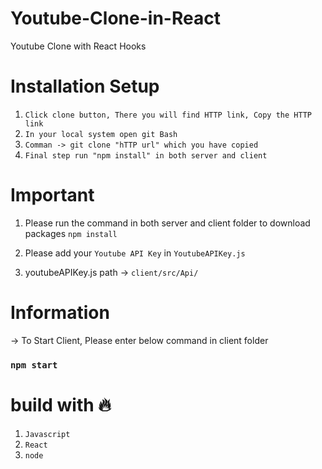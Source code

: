 # Youtube-Clone-in-React
  
  Youtube Clone with React Hooks
  
# Installation Setup 
 
 1. `Click clone button, There you will find HTTP link, Copy the HTTP link`
 2. `In your local system open git Bash`
 3. `Comman -> git clone "hTTP url" which you have copied`
 4. `Final step run "npm install" in both server and client`

# Important
 
  1. Please run the command in both server and client folder to download packages `npm install`
 
  2. Please add your `Youtube API Key` in `YoutubeAPIKey.js`
  
  3. youtubeAPIKey.js path -> `client/src/Api/`
 
# Information

 -> To Start Client, Please enter below command in client folder

 ### `npm start`
 
 # build with 🔥
  
  1. `Javascript`
  2. `React`
  3. `node`

